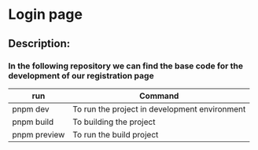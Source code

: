 # Login page

## Description:

### In the following repository we can find the base code for the development of our registration page 

 run             | Command                                                                |
| ----------------- | ------------------------------------------------------------------ |
| pnpm dev | To run the project in development environment|
| pnpm build | To building the project|
| pnpm preview | To run the build project|
